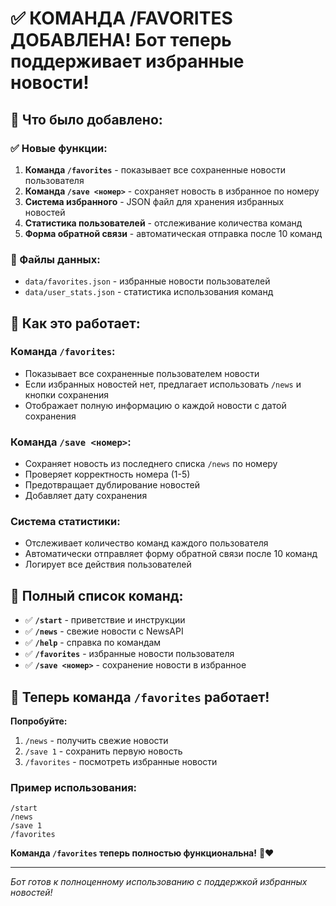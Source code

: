 # ✅ КОМАНДА /FAVORITES ДОБАВЛЕНА! Бот теперь поддерживает избранные новости!

## 🎯 Что было добавлено:

### ✅ Новые функции:
1. **Команда `/favorites`** - показывает все сохраненные новости пользователя
2. **Команда `/save <номер>`** - сохраняет новость в избранное по номеру
3. **Система избранного** - JSON файл для хранения избранных новостей
4. **Статистика пользователей** - отслеживание количества команд
5. **Форма обратной связи** - автоматическая отправка после 10 команд

### 📁 Файлы данных:
- `data/favorites.json` - избранные новости пользователей
- `data/user_stats.json` - статистика использования команд

## 🚀 Как это работает:

### Команда `/favorites`:
- Показывает все сохраненные пользователем новости
- Если избранных новостей нет, предлагает использовать `/news` и кнопки сохранения
- Отображает полную информацию о каждой новости с датой сохранения

### Команда `/save <номер>`:
- Сохраняет новость из последнего списка `/news` по номеру
- Проверяет корректность номера (1-5)
- Предотвращает дублирование новостей
- Добавляет дату сохранения

### Система статистики:
- Отслеживает количество команд каждого пользователя
- Автоматически отправляет форму обратной связи после 10 команд
- Логирует все действия пользователей

## 📰 Полный список команд:

- ✅ **`/start`** - приветствие и инструкции
- ✅ **`/news`** - свежие новости с NewsAPI
- ✅ **`/help`** - справка по командам
- ✅ **`/favorites`** - избранные новости пользователя
- ✅ **`/save <номер>`** - сохранение новости в избранное

## 🎉 Теперь команда `/favorites` работает!

**Попробуйте:**
1. `/news` - получить свежие новости
2. `/save 1` - сохранить первую новость
3. `/favorites` - посмотреть избранные новости

### Пример использования:
```
/start
/news
/save 1
/favorites
```

**Команда `/favorites` теперь полностью функциональна!** 🚀❤️

---

*Бот готов к полноценному использованию с поддержкой избранных новостей!*
